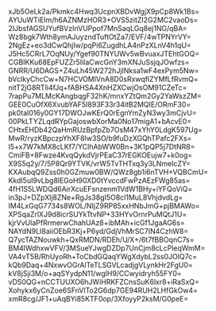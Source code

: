 xJb5OeLk2a/Pkmkc4Hwq3UcpnXBDvWgjX9pCp8Wk1Bs=
AYUuWTiEIm/h6AZNMzHOR3+OVS5zitZI2G2MC2vaoDs=
2IJbsfAGSUYufBVzInVUPpof7MnSaqLGq8ej1NG/qBA=
Wz8bgk7Wth8ymAJuyzndTuftOtZa7/EVF/4wTPNYrVY=
2NgEz+eo3dCwQhjIw/pqPi6ZugdhLA4nPzXLnV4h1qU=
J5Hc5CRrL7OqNUy/Ygef90TNYUWv5wBvuaxJTEhtGOQ=
CGBIKKu68EpFUZZr5IilaCwcGnY3mXNJuSsjqJOwfzs=
GNRR/U6DAGS+Z4uLh45W272hJjINksa1wF4exPym5Nw=
bVcIkyChcCw+N7HCVOMlVnA8D0sRxwqflZYMfLfRvmQ=
nitT2jG8RTli4fJq+fABHSA4XnHZXCwjOsOM91CZeTc=
7rapPu7MLMcKAngbqgF32hK/mnxYZtQm2Gy2YaWszZM=
GEE0CuOfX6XvubYAF5I893F33r34itB2MQIE/ORmF30=
pk0tal016y0GY17DWOJwKErQ0rEgnYmZyN3wy3mCjvU=
00PkLTYZLqdRYpGajoswbXorMa0No17migA1+bAcvE0=
CHtxEHDb42QaHmRUzBpfpZb7OsM47xYhY0LdgK597Ug=
MwR/ryzKBpczpYhXF8Iw3SO/b9fuDzXGQhTPafc2FXs=
I5+x7W7kMX8cLKf7/YCIhAbWW0Bn+3K1pQP5j7DtNR8=
CmiFB+8Fwze4KvqQykdVjrPEaC37rEGKOEujw7+k0og=
X9S5q2y/7/5P8Qr9YTVK/vrW5TvTHTxq3y3LNmeIcZY=
KXAubqQ9Zss0h0GZmuw0BW/QWz8gb1i6nTVH+VQBCmU=
KkdI5uI9vLbg8lEGoH90XD0tYvccdFwPzAEzFWg85as=
4fH1S5LWDQd6AirXcuEFsnzenm1VdW1BHy+iYFQoViQ=
in3pJ+DZpXlj8ZNe+RgJs38gI5O8cl1MuL8VhjdvdLg=
IM4LxGqG7734s8WOL/NIjZ9RP85xxHNbJmG+pjBMAWo=
XPSqaZrlXJ9d8icrSUYkTtvNP+33HYvOrnrPuMQtJ1U=
kjrVvUlaPfRrmerwChahUAz8+ibMAh+icGf1JgaAG6s=
NAYdN9LI8aiiOEbR3Kj+P6yd/GdjVhMrSC7IN4CzhW8=
Q7ycTAZNouwkh+QxRMDN/RDEh/U/X+/6t7fBBOqnC7s=
BM4lWdhxwVFV/3MSueYJwgDZDp7UnCjm8cLcPleqWmM=
VA4vT5B/RhUyoRh+ToCbdGQaqYWgXdybL2ss0JOIQ7c=
kQb9Daq+4NxwvOGrAlTeTLSGVLcadjgVLynkHr2FgU0=
kV8jSji3M/o+aqSYydpN11/wglH9/CCwyidryh55FY0=
vDS0QG+nCCTUUXO6hJWiHRKFZCnsSuK6lxr8+iRaSxQ=
Xohykx6yCnZoe6SFnVlTo2G6dp7GE94RUH2LHfGkOw4=
xmR8cg/JF1+uAqBYi85KTF0op/3XfoyyP2ksM/G0peE=
